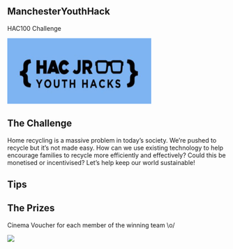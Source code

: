 ## ManchesterYouthHack

HAC100 Challenge

<img src='YouthHackBlue.png' height="150" width="330" />





## The Challenge

Home recycling is a massive problem in today’s society. We’re pushed to recycle but it’s not made easy. How can we use existing technology to help encourage families to recycle more efficiently and effectively? Could this be monetised or incentivised? Let’s help keep our world sustainable!

## Tips




## The Prizes
Cinema Voucher for each member of the winning team \o/

<img src='https://media.giphy.com/media/55bM8mirLn2zC/giphy.gif' height="auto" width="auto" />




